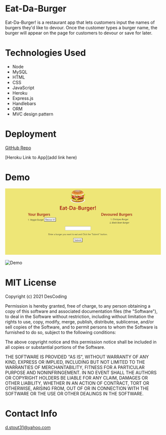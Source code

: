 # Eat-Da-Burger

Eat-Da-Burger! is a restaurant app that lets customers input the names of burgers they'd like to devour.  Once the customer types a burger name, the burger will appear on the page for customers to devour or save for later.

# Technologies Used

  * Node
  * MySQL
  * HTML
  * CSS
  * JavaScript
  * Heroku
  * Express.js
  * Handlebars
  * ORM
  * MVC design pattern


# Deployment

[GitHub Repo](https://github.com/DesCoding/burger)

[Heroku Link to App](add link here) 

# Demo

![Demo](public/assets/demo.png)

![Demo](public/assets/EatDaBurger.gif)

# MIT License

Copyright (c) 2021 DesCoding

Permission is hereby granted, free of charge, to any person obtaining a copy
of this software and associated documentation files (the "Software"), to deal
in the Software without restriction, including without limitation the rights
to use, copy, modify, merge, publish, distribute, sublicense, and/or sell
copies of the Software, and to permit persons to whom the Software is
furnished to do so, subject to the following conditions:

The above copyright notice and this permission notice shall be included in all
copies or substantial portions of the Software.

THE SOFTWARE IS PROVIDED "AS IS", WITHOUT WARRANTY OF ANY KIND, EXPRESS OR
IMPLIED, INCLUDING BUT NOT LIMITED TO THE WARRANTIES OF MERCHANTABILITY,
FITNESS FOR A PARTICULAR PURPOSE AND NONINFRINGEMENT. IN NO EVENT SHALL THE
AUTHORS OR COPYRIGHT HOLDERS BE LIABLE FOR ANY CLAIM, DAMAGES OR OTHER
LIABILITY, WHETHER IN AN ACTION OF CONTRACT, TORT OR OTHERWISE, ARISING FROM,
OUT OF OR IN CONNECTION WITH THE SOFTWARE OR THE USE OR OTHER DEALINGS IN THE
SOFTWARE.

# Contact Info

d.stout31@yahoo.com
